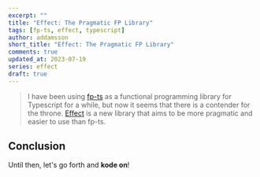 ```yaml
---
excerpt: ""
title: "Effect: The Pragmatic FP Library"
tags: [fp-ts, effect, typescript]
author: addamsson
short_title: "Effect: The Pragmatic FP Library"
comments: true
updated_at: 2023-07-19
series: effect
draft: true
---
```


> I have been using [fp-ts](https://gcanti.github.io/fp-ts/) as a functional programming library for Typescript for a while, but now it seems that
> there is a contender for the throne. [Effect](https://effect.website/) is a new library that aims to be more pragmatic and easier to use than fp-ts.




## Conclusion



Until then, let's go forth and **kode on**!